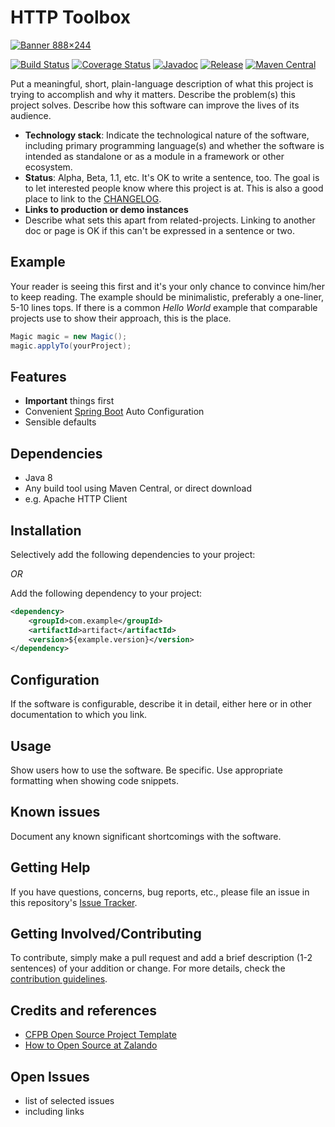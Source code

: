 # HTTP Toolbox

[![Banner 888×244](http://placehold.it/888x244)](http://placehold.it/888x244)

[![Build Status](https://img.shields.io/travis/whiskeysierra/http-toolbox.svg)](https://travis-ci.org/whiskeysierra/http-toolbox)
[![Coverage Status](https://img.shields.io/coveralls/whiskeysierra/http-toolbox.svg)](https://coveralls.io/r/whiskeysierra/http-toolbox)
[![Javadoc](https://javadoc-emblem.rhcloud.com/doc/io.github.whiskeysierra/http-toolbox/badge.svg)](http://www.javadoc.io/doc/io.github.whiskeysierra/http-toolbox)
[![Release](https://img.shields.io/github/release/whiskeysierra/http-toolbox.svg)](https://github.com/whiskeysierra/http-toolbox/releases)
[![Maven Central](https://img.shields.io/maven-central/v/io.github.whiskeysierra/http-toolbox.svg)](https://maven-badges.herokuapp.com/maven-central/io.github.whiskeysierra/http-toolbox)

Put a meaningful, short, plain-language description of what
this project is trying to accomplish and why it matters.
Describe the problem(s) this project solves.
Describe how this software can improve the lives of its audience.

- **Technology stack**: Indicate the technological nature of the software, including primary programming language(s) and whether the software is intended as standalone or as a module in a framework or other ecosystem.
- **Status**:  Alpha, Beta, 1.1, etc. It's OK to write a sentence, too. The goal is to let interested people know where this project is at. This is also a good place to link to the [CHANGELOG](CHANGELOG.md).
- **Links to production or demo instances**
- Describe what sets this apart from related-projects. Linking to another doc or page is OK if this can't be expressed in a sentence or two.

## Example

Your reader is seeing this first and it's your only chance to convince him/her to keep reading. The example should be minimalistic, preferably a one-liner, 5-10 lines tops. If there is a common *Hello World* example that comparable projects use to show their approach, this is the place.

```java
Magic magic = new Magic();
magic.applyTo(yourProject);
```

## Features

-  **Important** things first
-  Convenient [Spring Boot](http://projects.spring.io/spring-boot/) Auto Configuration
-  Sensible defaults

## Dependencies

- Java 8
- Any build tool using Maven Central, or direct download
- e.g. Apache HTTP Client

## Installation

Selectively add the following dependencies to your project:

*OR*

Add the following dependency to your project:

```xml
<dependency>
    <groupId>com.example</groupId>
    <artifactId>artifact</artifactId>
    <version>${example.version}</version>
</dependency>
```

## Configuration

If the software is configurable, describe it in detail, either here or in other documentation to which you link.

## Usage

Show users how to use the software.
Be specific.
Use appropriate formatting when showing code snippets.

## Known issues

Document any known significant shortcomings with the software.

## Getting Help

If you have questions, concerns, bug reports, etc., please file an issue in this repository's [Issue Tracker](../../issues).

## Getting Involved/Contributing

To contribute, simply make a pull request and add a brief description (1-2 sentences) of your addition or change. For
more details, check the [contribution guidelines](CONTRIBUTING.md).

## Credits and references

- [CFPB Open Source Project Template](https://github.com/cfpb/open-source-project-template)
- [How to Open Source at Zalando](https://github.com/zalando/zalando-howto-open-source#creating-a-readme)

## Open Issues

- list of selected issues
- including links
